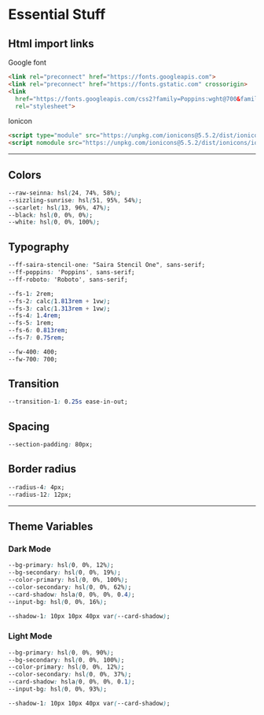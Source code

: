 # Essential Stuff

## Html import links

Google font

``` html
<link rel="preconnect" href="https://fonts.googleapis.com">
<link rel="preconnect" href="https://fonts.gstatic.com" crossorigin>
<link
  href="https://fonts.googleapis.com/css2?family=Poppins:wght@700&family=Roboto:wght@400;700&family=Saira+Stencil+One&display=swap"
  rel="stylesheet">
```

Ionicon

``` html
<script type="module" src="https://unpkg.com/ionicons@5.5.2/dist/ionicons/ionicons.esm.js"></script>
<script nomodule src="https://unpkg.com/ionicons@5.5.2/dist/ionicons/ionicons.js"></script>
```

---

## Colors

``` css
--raw-seinna: hsl(24, 74%, 58%);
--sizzling-sunrise: hsl(51, 95%, 54%);
--scarlet: hsl(13, 96%, 47%);
--black: hsl(0, 0%, 0%);
--white: hsl(0, 0%, 100%);
```

## Typography

``` css
--ff-saira-stencil-one: "Saira Stencil One", sans-serif; 
--ff-poppins: 'Poppins', sans-serif;
--ff-roboto: 'Roboto', sans-serif;

--fs-1: 2rem;
--fs-2: calc(1.813rem + 1vw);
--fs-3: calc(1.313rem + 1vw);
--fs-4: 1.4rem;
--fs-5: 1rem;
--fs-6: 0.813rem;
--fs-7: 0.75rem;

--fw-400: 400;
--fw-700: 700;
```

## Transition

``` css
--transition-1: 0.25s ease-in-out;
```

## Spacing

``` css
--section-padding: 80px;
```

## Border radius

``` css
--radius-4: 4px;
--radius-12: 12px;
```

---

## Theme Variables

### Dark Mode

``` css
--bg-primary: hsl(0, 0%, 12%);
--bg-secondary: hsl(0, 0%, 19%);
--color-primary: hsl(0, 0%, 100%);
--color-secondary: hsl(0, 0%, 62%);
--card-shadow: hsla(0, 0%, 0%, 0.4);
--input-bg: hsl(0, 0%, 16%);

--shadow-1: 10px 10px 40px var(--card-shadow);
```

### Light Mode

``` css
--bg-primary: hsl(0, 0%, 90%);
--bg-secondary: hsl(0, 0%, 100%);
--color-primary: hsl(0, 0%, 12%);
--color-secondary: hsl(0, 0%, 37%);
--card-shadow: hsla(0, 0%, 0%, 0.1);
--input-bg: hsl(0, 0%, 93%);

--shadow-1: 10px 10px 40px var(--card-shadow);
```